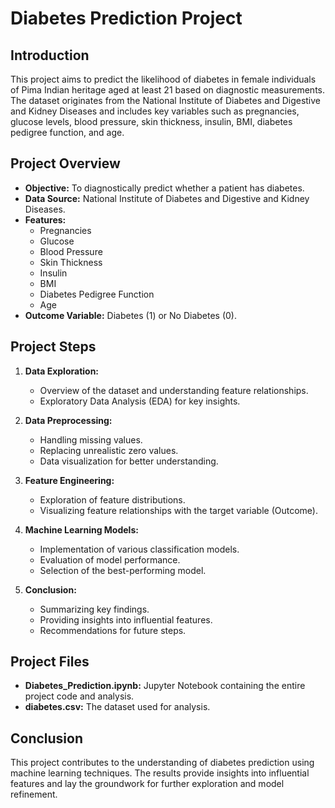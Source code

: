 # Diabetes Prediction Project

## Introduction
This project aims to predict the likelihood of diabetes in female individuals of Pima Indian heritage aged at least 21 based on diagnostic measurements. The dataset originates from the National Institute of Diabetes and Digestive and Kidney Diseases and includes key variables such as pregnancies, glucose levels, blood pressure, skin thickness, insulin, BMI, diabetes pedigree function, and age.

## Project Overview
- **Objective:** To diagnostically predict whether a patient has diabetes.
- **Data Source:** National Institute of Diabetes and Digestive and Kidney Diseases.
- **Features:**
  - Pregnancies
  - Glucose
  - Blood Pressure
  - Skin Thickness
  - Insulin
  - BMI
  - Diabetes Pedigree Function
  - Age
- **Outcome Variable:** Diabetes (1) or No Diabetes (0).

## Project Steps
1. **Data Exploration:**
   - Overview of the dataset and understanding feature relationships.
   - Exploratory Data Analysis (EDA) for key insights.

2. **Data Preprocessing:**
   - Handling missing values.
   - Replacing unrealistic zero values.
   - Data visualization for better understanding.

3. **Feature Engineering:**
   - Exploration of feature distributions.
   - Visualizing feature relationships with the target variable (Outcome).

4. **Machine Learning Models:**
   - Implementation of various classification models.
   - Evaluation of model performance.
   - Selection of the best-performing model.

5. **Conclusion:**
   - Summarizing key findings.
   - Providing insights into influential features.
   - Recommendations for future steps.

## Project Files
- **Diabetes_Prediction.ipynb:** Jupyter Notebook containing the entire project code and analysis.
- **diabetes.csv:** The dataset used for analysis.

## Conclusion
This project contributes to the understanding of diabetes prediction using machine learning techniques. The results provide insights into influential features and lay the groundwork for further exploration and model refinement.
